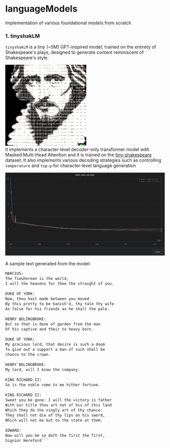 # languageModels
Implementation of various foundational models from scratch

### 1. tinyshakLM
`tinyshakLM` is a tiny (~5M) GPT-inspired model, trained on the entirety of Shakespeare's plays, designed to generate content reminiscent of Shakespeare's style.<br>

<img src="https://github.com/krishhrana/languageModels/blob/main/miniGPT/shakespeare.png" width="256"> <br>
It implements a character-level decoder-only transformer model with Masked Multi-Head Attention and it is trained on the 
[tiny-shakespeare](https://github.com/karpathy/char-rnn/blob/master/data/tinyshakespeare/input.txt) dataset. It also implements various decoding strategies such as controlling `temperature` and `top-p` for character-level language generation

![Loss Curve](https://github.com/krishhrana/languageModels/blob/main/miniGPT/tinyShakLM%20-%20loss_curve.png)

A sample text generated from the model: 
```
MARCIUS:
The fieuhereon is the world,
I will the heavens for thee the straight of you.

DUKE OF YORK:
Now, thou hast made between you moved
By this pretty to be banish'd, thy tale thy wife
As false for his friends as he shall the pale.

HENRY BOLINGBROKE:
But so that is done of garden from the man
Of his captive and their to heavy born.

DUKE OF YORK:
My gracious lord, that desire is such a doom
To give out a support a man of such shall be
chance to the crown.

HENRY BOLINGBROKE:
My lord, will I know the company.

KING RICHARD II:
So is the noble come to me hither fortune.

KING RICHARD II:
Sweet you be gone: I will the victory is father
With our title thou art not of his of this land
Which they do the singly art of thy chance:
They shall not die of thy lips on his sword,
Which will not be but to the state at them.

EDWARD:
Now will you be so doth the first the first,
Signior Hereford```
